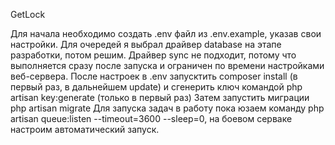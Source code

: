GetLock

Для начала необходимо создать .env файл из .env.example, указав свои настройки.
Для очередей я выбрал драйвер database на этапе разработки, потом решим. Драйвер sync не подходит, потому что выполняется
сразу после запуска и ограничен по времени настройками веб-сервера.
После настроек в .env запусктить composer install (в первый раз, в дальнейшем update) и сгенерить ключ командой
php artisan key:generate (только в первый раз)
Затем запустить миграции php artisan migrate
Для запуска задач в работу пока юзаем команду php artisan queue:listen --timeout=3600 --sleep=0, на боевом серваке 
настроим автоматический запуск.